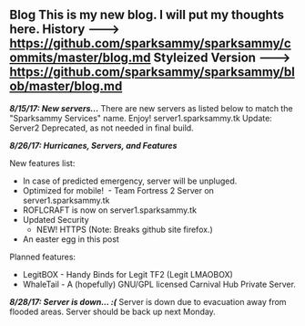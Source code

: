**Blog**
This is my new blog. I will put my thoughts here.
History ---> https://github.com/sparksammy/sparksammy/commits/master/blog.md
Styleized Version ---> https://github.com/sparksammy/sparksammy/blob/master/blog.md
---
***8/15/17: New servers...***
There are new servers as listed below to match the "Sparksammy Services" name. Enjoy!
server1.sparksammy.tk
Update: Server2 Deprecated, as not needed in final build.

***8/26/17: Hurricanes, Servers, and Features***

New features list:
  - In case of predicted emergency, server will be unpluged.
  - Optimized for mobile!
  - Team Fortress 2 Server on server1.sparksammy.tk
  - ROFLCRAFT is now on server1.sparksammy.tk
  - Updated Security
    - NEW! HTTPS (Note: Breaks github site firefox.)
  - An easter egg in this post

Planned features:
  - LegitBOX - Handy Binds for Legit TF2 (Legit LMAOBOX)
  - WhaleTail - A (hopefully) GNU/GPL licensed Carnival Hub Private Server.



***8/28/17: Server is down... :(***
Server is down due to evacuation away from flooded areas. Server should be back up next Monday.
